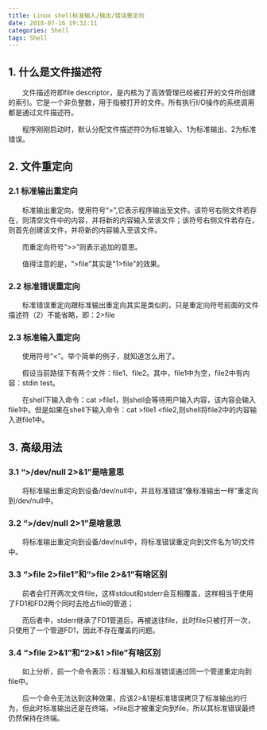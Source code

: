 ```yaml
---
title: Linux shell标准输入/输出/错误重定向
date: 2018-07-16 19:32:11
categories: Shell
tags: Shell
---
```



## 1. 什么是文件描述符
&emsp;&emsp;文件描述符即file descriptor，是内核为了高效管理已经被打开的文件所创建的索引。它是一个非负整数，用于指被打开的文件。所有执行I/O操作的系统调用都是通过文件描述符。

&emsp;&emsp;程序刚刚启动时，默认分配文件描述符0为标准输入、1为标准输出、2为标准错误。

## 2. 文件重定向
### 2.1 标准输出重定向
&emsp;&emsp;标准输出重定向，使用符号“>”,它表示程序输出至文件。该符号右侧文件若存在，则清空文件中的内容，并将新的内容输入至该文件；该符号右侧文件若存在，则首先创建该文件，并将新的内容输入至该文件。

&emsp;&emsp;而重定向符号“>>”则表示追加的意思。

&emsp;&emsp;值得注意的是，“>file”其实是"1>file"的效果。
### 2.2 标准错误重定向
&emsp;&emsp;标准错误重定向跟标准输出重定向其实是类似的，只是重定向符号前面的文件描述符（2）不能省略，即：2>file
### 2.3 标准输入重定向
&emsp;&emsp;使用符号“<”。举个简单的例子，就知道怎么用了。

&emsp;&emsp;假设当前路径下有两个文件：file1、file2。其中，file1中为空，file2中有内容：stdin test。

&emsp;&emsp;在shell下输入命令：cat >file1，则shell会等待用户输入内容，该内容会输入file1中。但是如果在shell下输入命令：cat >file1 <file2,则shell将file2中的内容输入进file1中。
## 3. 高级用法
### 3.1 “>/dev/null 2>&1”是啥意思
&emsp;&emsp;将标准输出重定向到设备/dev/null中，并且标准错误“像标准输出一样”重定向到/dev/null中。
### 3.2 “>/dev/null 2>1”是啥意思
&emsp;&emsp;将标准输出重定向到设备/dev/null中，将标准错误重定向到文件名为1的文件中。
### 3.3 “>file 2>file1”和“>file 2>&1”有啥区别
&emsp;&emsp;前者会打开两次文件file，这样stdout和stderr会互相覆盖，这样相当于使用了FD1和FD2两个同时去抢占file的管道；

&emsp;&emsp;而后者中，stderr继承了FD1管道后，再被送往file，此时file只被打开一次，只使用了一个管道FD1，因此不存在覆盖的问题。
### 3.4 “>file 2>&1”和“2>&1 >file”有啥区别
&emsp;&emsp;如上分析，前一个命令表示：标准输入和标准错误通过同一个管道重定向到file中。

&emsp;&emsp;后一个命令无法达到这种效果，应该2>&1是标准错误拷贝了标准输出的行为，但此时标准输出还是在终端，>file后才被重定向到file，所以其标准错误最终仍然保持在终端。

